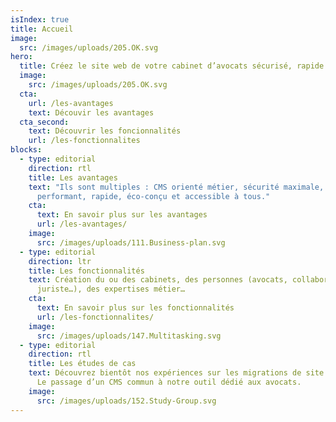 ```yaml
---
isIndex: true
title: Accueil
image:
  src: /images/uploads/205.OK.svg
hero:
  title: Créez le site web de votre cabinet d’avocats sécurisé, rapide et accessible à tous.
  image:
    src: /images/uploads/205.OK.svg
  cta:
    url: /les-avantages
    text: Découvir les avantages
  cta_second:
    text: Découvrir les foncionnalités
    url: /les-fonctionnalites
blocks:
  - type: editorial
    direction: rtl
    title: Les avantages
    text: "Ils sont multiples : CMS orienté métier, sécurité maximale, site web
      performant, rapide, éco-conçu et accessible à tous."
    cta:
      text: En savoir plus sur les avantages
      url: /les-avantages/
    image:
      src: /images/uploads/111.Business-plan.svg
  - type: editorial
    direction: ltr
    title: Les fonctionnalités
    text: Création du ou des cabinets, des personnes (avocats, collaborateur,
      juriste…), des expertises métier…
    cta:
      text: En savoir plus sur les fonctionnalités
      url: /les-fonctionnalites/
    image:
      src: /images/uploads/147.Multitasking.svg
  - type: editorial
    direction: rtl
    title: Les études de cas
    text: Découvrez bientôt nos expériences sur les migrations de site web de nos clients.
      Le passage d’un CMS commun à notre outil dédié aux avocats.
    image:
      src: /images/uploads/152.Study-Group.svg
---
```

